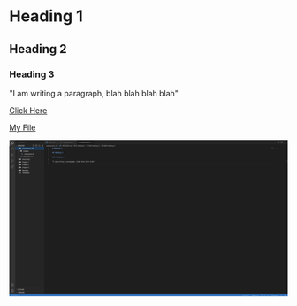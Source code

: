 # Heading 1

## Heading 2

### Heading 3

"I am writing a paragraph, blah blah blah blah"

[Click Here](https://zoomquilt2.com)

[My File](./responses.txt)

![Screenshot](./images/text-editor-screenshot.png)
